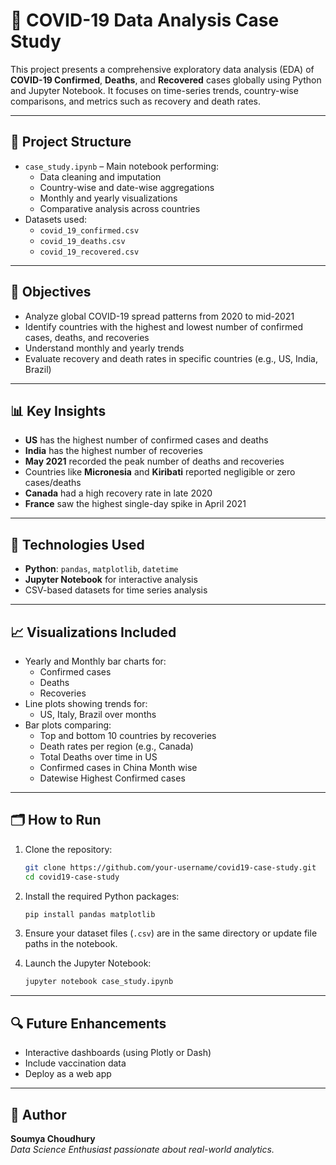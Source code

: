 # 🦠 COVID-19 Data Analysis Case Study

This project presents a comprehensive exploratory data analysis (EDA) of **COVID-19 Confirmed**, **Deaths**, and **Recovered** cases globally using Python and Jupyter Notebook. It focuses on time-series trends, country-wise comparisons, and metrics such as recovery and death rates.

---

## 📁 Project Structure

- `case_study.ipynb` – Main notebook performing:
  - Data cleaning and imputation
  - Country-wise and date-wise aggregations
  - Monthly and yearly visualizations
  - Comparative analysis across countries
- Datasets used:
  - `covid_19_confirmed.csv`
  - `covid_19_deaths.csv`
  - `covid_19_recovered.csv`

---

## 🧠 Objectives

- Analyze global COVID-19 spread patterns from 2020 to mid-2021
- Identify countries with the highest and lowest number of confirmed cases, deaths, and recoveries
- Understand monthly and yearly trends
- Evaluate recovery and death rates in specific countries (e.g., US, India, Brazil)

---

## 📊 Key Insights

- **US** has the highest number of confirmed cases and deaths
- **India** has the highest number of recoveries
- **May 2021** recorded the peak number of deaths and recoveries
- Countries like **Micronesia** and **Kiribati** reported negligible or zero cases/deaths
- **Canada** had a high recovery rate in late 2020
- **France** saw the highest single-day spike in April 2021

---

## 📌 Technologies Used

- **Python**: `pandas`, `matplotlib`, `datetime`
- **Jupyter Notebook** for interactive analysis
- CSV-based datasets for time series analysis

---

## 📈 Visualizations Included

- Yearly and Monthly bar charts for:
  - Confirmed cases
  - Deaths
  - Recoveries
- Line plots showing trends for:
  - US, Italy, Brazil over months
- Bar plots comparing:
  - Top and bottom 10 countries by recoveries
  - Death rates per region (e.g., Canada)
  - Total Deaths over time in US
  - Confirmed cases in China Month wise
  - Datewise Highest Confirmed cases
---

## 🗂️ How to Run

1. Clone the repository:
   ```bash
   git clone https://github.com/your-username/covid19-case-study.git
   cd covid19-case-study
   ```

2. Install the required Python packages:
   ```bash
   pip install pandas matplotlib
   ```

3. Ensure your dataset files (`.csv`) are in the same directory or update file paths in the notebook.

4. Launch the Jupyter Notebook:
   ```bash
   jupyter notebook case_study.ipynb
   ```

---

## 🔍 Future Enhancements

- Interactive dashboards (using Plotly or Dash)
- Include vaccination data
- Deploy as a web app

---

## 👤 Author

**Soumya Choudhury**  
_Data Science Enthusiast passionate about real-world analytics._
